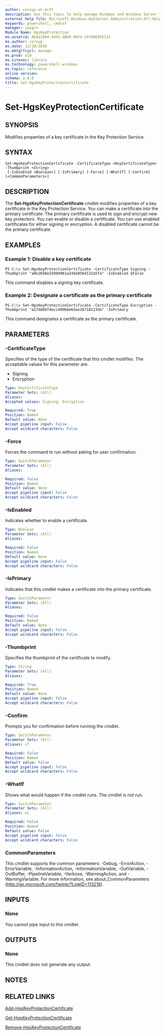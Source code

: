 ```yaml
---
author: coreyp-at-msft
description: Use this topic to help manage Windows and Windows Server technologies with Windows PowerShell.
external help file: Microsoft.Windows.KpsServer.Administration.dll-Help.xml
keywords: powershell, cmdlet
manager: jasgro
Module Name: HgsKeyProtection
ms.assetid: A5A12904-4441-4B56-86F4-1F599E0FE132
ms.author: coreyp
ms.date: 12/20/2016
ms.mktglfcycl: manage
ms.prod: w10
ms.sitesec: library
ms.technology: powershell-windows
ms.topic: reference
online version: 
schema: 2.0.0
title: Set-HgsKeyProtectionCertificate
---
```


# Set-HgsKeyProtectionCertificate

## SYNOPSIS
Modifies properties of a key certificate in the Key Protection Service.

## SYNTAX

```
Set-HgsKeyProtectionCertificate -CertificateType <KeyCertificateType> -Thumbprint <String>
 [-IsEnabled <Boolean>] [-IsPrimary] [-Force] [-WhatIf] [-Confirm] [<CommonParameters>]
```

## DESCRIPTION
The **Set-HgsKeyProtectionCertificate** cmdlet modifies properties of a key certificate in the Key Protection Service.
You can make a certificate into the primary certificate.
The primary certificate is used to sign and encrypt new key protectors.
You can enable or disable a certificate.
You can use enabled certificates for either signing or encryption.
A disabled certificate cannot be the primary certificate.

## EXAMPLES

### Example 1: Disable a key certificate
```
PS C:\> Set-HgsKeyProtectionCertificate -CertificateType Signing -Thumbprint "a0e2650e25084961a24da956d132a5fa" -IsEnabled $False
```

This command disables a signing key certificate.

### Example 2: Designate a certificate as the primary certificate
```
PS C:\> Set-HgsKeyProtectionCertificate -CertificateType Encryption -Thumbprint "a17dd68f4ecc499bbe65ee18718123da" -IsPrimary
```

This command designates a certificate as the primary certificate.

## PARAMETERS

### -CertificateType
Specifies of the type of the certificate that this cmdlet modifies.
The acceptable values for this parameter are:

- Signing
- Encryption

```yaml
Type: KeyCertificateType
Parameter Sets: (All)
Aliases: 
Accepted values: Signing, Encryption

Required: True
Position: Named
Default value: None
Accept pipeline input: False
Accept wildcard characters: False
```

### -Force
Forces the command to run without asking for user confirmation.

```yaml
Type: SwitchParameter
Parameter Sets: (All)
Aliases: 

Required: False
Position: Named
Default value: None
Accept pipeline input: False
Accept wildcard characters: False
```

### -IsEnabled
Indicates whether to enable a certificate.

```yaml
Type: Boolean
Parameter Sets: (All)
Aliases: 

Required: False
Position: Named
Default value: None
Accept pipeline input: False
Accept wildcard characters: False
```

### -IsPrimary
Indicates that this cmdlet makes a certificate into the primary certificate.

```yaml
Type: SwitchParameter
Parameter Sets: (All)
Aliases: 

Required: False
Position: Named
Default value: None
Accept pipeline input: False
Accept wildcard characters: False
```

### -Thumbprint
Specifies the thumbprint of the certificate to modify.

```yaml
Type: String
Parameter Sets: (All)
Aliases: 

Required: True
Position: Named
Default value: None
Accept pipeline input: False
Accept wildcard characters: False
```

### -Confirm
Prompts you for confirmation before running the cmdlet.

```yaml
Type: SwitchParameter
Parameter Sets: (All)
Aliases: cf

Required: False
Position: Named
Default value: False
Accept pipeline input: False
Accept wildcard characters: False
```

### -WhatIf
Shows what would happen if the cmdlet runs.
The cmdlet is not run.

```yaml
Type: SwitchParameter
Parameter Sets: (All)
Aliases: wi

Required: False
Position: Named
Default value: False
Accept pipeline input: False
Accept wildcard characters: False
```

### CommonParameters
This cmdlet supports the common parameters: -Debug, -ErrorAction, -ErrorVariable, -InformationAction, -InformationVariable, -OutVariable, -OutBuffer, -PipelineVariable, -Verbose, -WarningAction, and -WarningVariable. For more information, see about_CommonParameters (http://go.microsoft.com/fwlink/?LinkID=113216).

## INPUTS

### None
You cannot pipe input to this cmdlet.

## OUTPUTS

### None
This cmdlet does not generate any output.

## NOTES

## RELATED LINKS

[Add-HgsKeyProtectionCertificate](./Add-HgsKeyProtectionCertificate.md)

[Get-HgsKeyProtectionCertificate](./Get-HgsKeyProtectionCertificate.md)

[Remove-HgsKeyProtectionCertificate](./Remove-HgsKeyProtectionCertificate.md)

